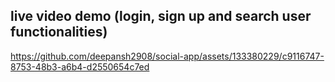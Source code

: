 ## live video demo (login, sign up and search user functionalities)


https://github.com/deepansh2908/social-app/assets/133380229/c9116747-8753-48b3-a6b4-d2550654c7ed


